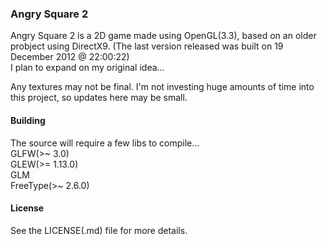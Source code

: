 ### Angry Square 2
Angry Square 2 is a 2D game made using OpenGL(3.3), based on an older probject using DirectX9.  (The last version released was built on 19 December 2012 @ 22:00:22)  
I plan to expand on my original idea...

Any textures may not be final.
I'm not investing huge amounts of time into this project, so updates here may be small.

#### Building
The source will require a few libs to compile...  
GLFW(>~ 3.0)  
GLEW(>= 1.13.0)  
GLM  
FreeType(>~ 2.6.0)  

#### License
See the LICENSE(.md) file for more details.
